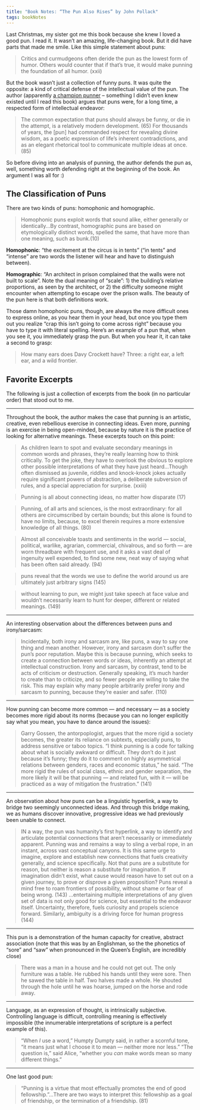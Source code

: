 ```yaml
---
title: "Book Notes: “The Pun Also Rises” by John Pollack"
tags: bookNotes
---
```


Last Christmas, my sister got me this book because she knew I loved a good pun. I read it. It wasn’t an amazing, life-changing book. But it did have parts that made me smile. Like this simple statement about puns:

> Critics and curmudgeons often deride the pun as the lowest form of humor. Others would counter that if that’s true, it would make punning the foundation of all humor. (xxii)

But the book wasn’t just a collection of funny puns. It was quite the opposite: a kind of critical defense of the intellectual value of the pun. The author (apparently [a champion punner](http://punoff.com) – something I didn’t even knew existed until I read this book) argues that puns were, for a long time, a respected form of intellectual endeavor:

> The common expectation that puns should always be funny, or die in the attempt, is a relatively modern development. (65)
> For thousands of years, the [pun] had commanded respect for revealing divine wisdom, as a poetic expression of life’s inherent contradictions, and as an elegant rhetorical tool to communicate multiple ideas at once.(85)

So before diving into an analysis of punning, the author defends the pun as, well, something worth defending right at the beginning of the book. An argument I was all for :)

## The Classification of Puns

There are two kinds of puns: homophonic and homographic.

> Homophonic puns exploit words that sound alike, either generally or identically...By contrast, homographic puns are based on etymologically distinct words, spelled the same, that have more than one meaning, such as bunk.(10)

**Homophonic**: “the excitement at the circus is in tents”
(“in tents” and “intense” are two words the listener will hear and have to distinguish between).

**Homographic**: “An architect in prison complained that the walls were not built to scale”. Note the dual meaning of “scale”: 1) the building’s relative proportions, as seen by the architect, or 2) the difficulty someone might encounter when attempting to escape over the prison walls. The beauty of the pun here is that both definitions work.

Those damn homophonic puns, though, are always the more difficult ones to express online, as you hear them in your head, but once you type them out you realize “crap this isn’t going to come across right” because you have to type it with literal spelling. Here’s an example of a pun that, when you see it, you immediately grasp the pun. But when you hear it, it can take a second to grasp:

> How many ears does Davy Crockett have? Three: a right ear, a left ear, and a wild frontier.

## Favorite Excerpts

The following is just a collection of excerpts from the book (in no particular order) that stood out to me.

---

Throughout the book, the author makes the case that punning is an artistic, creative, even rebellious exercise in connecting ideas. Even more, punning is an exercise in being open-minded, because by nature it is the practice of looking for alternative meanings. These excerpts touch on this point:

> As children learn to spot and evaluate secondary meanings in common words and phrases, they’re really learning how to think critically. To get the joke, they have to overlook the obvious to explore other possible interpretations of what they have just heard...Though often dismissed as juvenile, riddles and knock-knock jokes actually require significant powers of abstraction, a deliberate subversion of rules, and a special appreciation for surprise. (xxiii)

> Punning is all about connecting ideas, no matter how disparate (17)

> Punning, of all arts and sciences, is the most extraordinary: for all others are circumscribed by certain bounds; but this alone is found to have no limits, because, to excel therein requires a more extensive knowledge of all things. (80)

> Almost all conceivable toasts and sentiments in the world — social, political, warlike, agrarian, commercial, chivalrous, and so forth — are worn threadbare with frequent use, and it asks a vast deal of ingenuity well expended, to find some new, neat way of saying what has been often said already. (94)

> puns reveal that the words we use to define the world around us are ultimately just arbitrary signs (145)

> without learning to pun, we might just take speech at face value and wouldn’t necessarily learn to hunt for deeper, different or related meanings. (149)

---

An interesting observation about the differences between puns and irony/sarcasm:

> Incidentally, both irony and sarcasm are, like puns, a way to say one thing and mean another. However, irony and sarcasm don’t suffer the pun’s poor reputation. Maybe this is because punning, which seeks to create a connection between words or ideas, inherently an attempt at intellectual construction. Irony and sarcasm, by contrast, tend to be acts of criticism or destruction. Generally speaking, it’s much harder to create than to criticize, and so fewer people are willing to take the risk. This may explain why many people arbitrarily prefer irony and sarcasm to punning, because they’re easier and safer. (110)

---

How punning can become more common — and necessary — as a society becomes more rigid about its norms (because you can no longer explicitly say what you mean, you have to dance around the issues):

> Garry Gossen, the antorpoplogist, argues that the more rigid a society becomes, the greater its reliance on subtexts, especially puns, to address sensitive or taboo topics. “I think punning is a code for talking about what is socially awkward or difficult. They don’t do it just because it’s funny; they do it to comment on highly asymmetrical relations between genders, races and economic status,” he said. “The more rigid the rules of social class, ethnic and gender separation, the more likely it will be that punning — and related fun, with it — will be practiced as a way of mitigation the frustration.” (141)

---

An observation about how puns can be a linguistic hyperlink, a way to bridge two seemingly unconnected ideas. And through this bridge making, we as humans discover innovative, progressive ideas we had previously been unable to connect.

> IN a way, the pun was humanity’s first hyperlink, a way to identify and articulate potential connections that aren’t necessarily or immediately apparent. Punning was and remains a way to sling a verbal rope, in an instant, across vast conceptual canyons. It is this same urge to imagine, explore and establish new connections that fuels creativity generally, and science specifically. Not that puns are a substitute for reason, but neither is reason a substitute for imagination. If imagination didn’t exist, what cause would reason have to set out on a given journey, to prove or disprove a given proposition? Puns reveal a mind free to roam frontiers of possibility, without shame or fear of being wrong. (143)
> ...entertaining multiple interpretations of any given set of data is not only good for science, but essential to the endeavor itself. Uncertainty, therefore, fuels curiosity and propels science forward. Similarly, ambiguity is a driving force for human progress (144)

---

This pun is a demonstration of the human capacity for creative, abstract association (note that this was by an Englishman, so the the phonetics of “sore” and “saw” when pronounced in the Queen’s English, are incredibly close)

> There was a man in a house and he could not get out. The only furniture was a table. He rubbed his hands until they were sore. Then he sawed the table in half. Two halves made a whole. He shouted through the hole until he was hoarse, jumped on the horse and rode away.

---

Language, as an expression of thought, is intrinsically subjective. Controlling language is difficult, controlling meaning is effectively impossible (the innumerable interpretations of scripture is a perfect example of this).

> “When _I_ use a word,” Humpty Dumpty said, in rather a scornful tone, “it means just what I choose it to mean — neither more nor less.”
> “The question is,” said Alice, “whether you _can_ make words mean so many different things.”

---

One last good pun:

> “Punning is a virtue that most effectually promotes the end of good fellowship.”...There are two ways to interpret this: fellowship as a goal of friendship, or the termination of a friendship. (81)

